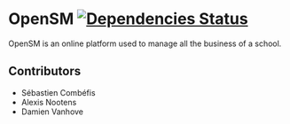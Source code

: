 # OpenSM [![Dependencies Status](https://david-dm.org/combefis/opensm.svg)](https://david-dm.org/)

OpenSM is an online platform used to manage all the business of a school.

## Contributors

- Sébastien Combéfis
- Alexis Nootens
- Damien Vanhove
